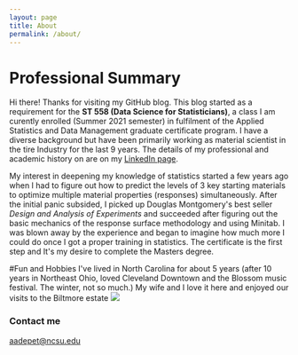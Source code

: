 ```yaml
---
layout: page
title: About
permalink: /about/
---
```

# Professional Summary
Hi there! Thanks for visiting my GitHub blog. This blog started as a requirement for the __ST 558 (Data Science for Statisticians)__, a class I am curently enrolled (Summer 2021 semester) in fulfilment of the Applied Statistics and Data Management graduate certificate program. I have a diverse background but have been primarily working as material scientist in the tire Industry for the last 9 years. The details of my professional and academic history on are on my [LinkedIn page](https://www.linkedin.com/in/adeyemi-adepetun-92b05918/).

My interest in deepening my knowledge of statistics started a few years ago when I had to figure out how to predict the levels of 3 key starting materials to optimize multiple material properties (responses) simultaneously. After the initial panic subsided, I picked up Douglas Montgomery's best seller _Design and Analysis of Experiments_ and succeeded after figuring out the basic mechanics of the response surface methodology and using Minitab. I was blown away by the experience and began to imagine how much more I could do once I got a proper training in statistics. The  certificate is the first step and It's my desire to complete the Masters degree.

#Fun and Hobbies 
I've lived in North Carolina for about 5 years (after 10 years in Northeast Ohio, loved Cleveland Downtown and the Blossom music festival. The winter, not so much.) My wife and I love it here and enjoyed our visits to the Biltmore estate 
![](https://assets.simpleviewinc.com/simpleview/image/fetch/c_fill,q_75,w_500/http://res.cloudinary.com/simpleview/image/upload/v1440619508/clients/asheville/untitled-16_8ec7db0c-5313-4519-aa60-57f45603df75.jpg)

### Contact me

[aadepet@ncsu.edu](mailto:aadepet@ncsu.edu)
